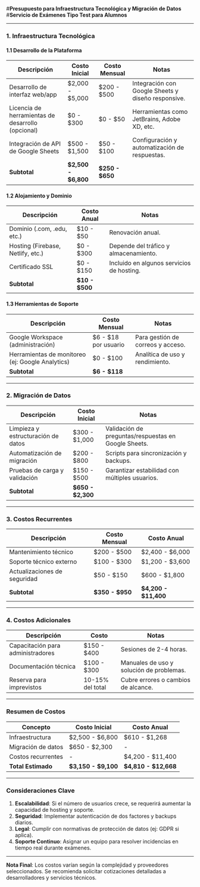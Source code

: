 #**Presupuesto para Infraestructura Tecnológica y Migración de Datos**  
#**Servicio de Exámenes Tipo Test para Alumnos**  

---

### **1. Infraestructura Tecnológica**  
#### **1.1 Desarrollo de la Plataforma**  
| **Descripción** | **Costo Inicial** | **Costo Mensual** | **Notas** |  
|------------------|--------------------|-------------------|-----------|  
| Desarrollo de interfaz web/app | $2,000 - $5,000 | $200 - $500 | Integración con Google Sheets y diseño responsive. |  
| Licencia de herramientas de desarrollo (opcional) | $0 - $300 | $0 - $50 | Herramientas como JetBrains, Adobe XD, etc. |  
| Integración de API de Google Sheets | $500 - $1,500 | $50 - $100 | Configuración y automatización de respuestas. |  
| **Subtotal** | **$2,500 - $6,800** | **$250 - $650** | |  

#### **1.2 Alojamiento y Dominio**  
| **Descripción** | **Costo Anual** | **Notas** |  
|------------------|------------------|-----------|  
| Dominio (.com, .edu, etc.) | $10 - $50 | Renovación anual. |  
| Hosting (Firebase, Netlify, etc.) | $0 - $300 | Depende del tráfico y almacenamiento. |  
| Certificado SSL | $0 - $150 | Incluido en algunos servicios de hosting. |  
| **Subtotal** | **$10 - $500** | |  

#### **1.3 Herramientas de Soporte**  
| **Descripción** | **Costo Mensual** | **Notas** |  
|------------------|-------------------|-----------|  
| Google Workspace (administración) | $6 - $18 por usuario | Para gestión de correos y acceso. |  
| Herramientas de monitoreo (ej: Google Analytics) | $0 - $100 | Analítica de uso y rendimiento. |  
| **Subtotal** | **$6 - $118** | |  

---

### **2. Migración de Datos**  
| **Descripción** | **Costo Inicial** | **Notas** |  
|------------------|--------------------|-----------|  
| Limpieza y estructuración de datos | $300 - $1,000 | Validación de preguntas/respuestas en Google Sheets. |  
| Automatización de migración | $200 - $800 | Scripts para sincronización y backups. |  
| Pruebas de carga y validación | $150 - $500 | Garantizar estabilidad con múltiples usuarios. |  
| **Subtotal** | **$650 - $2,300** | |  

---

### **3. Costos Recurrentes**  
| **Descripción** | **Costo Mensual** | **Costo Anual** |  
|------------------|-------------------|------------------|  
| Mantenimiento técnico | $200 - $500 | $2,400 - $6,000 |  
| Soporte técnico externo | $100 - $300 | $1,200 - $3,600 |  
| Actualizaciones de seguridad | $50 - $150 | $600 - $1,800 |  
| **Subtotal** | **$350 - $950** | **$4,200 - $11,400** |  

---

### **4. Costos Adicionales**  
| **Descripción** | **Costo** | **Notas** |  
|------------------|-----------|-----------|  
| Capacitación para administradores | $150 - $400 | Sesiones de 2-4 horas. |  
| Documentación técnica | $100 - $300 | Manuales de uso y solución de problemas. |  
| Reserva para imprevistos | 10-15% del total | Cubre errores o cambios de alcance. |  

---

### **Resumen de Costos**  
| **Concepto** | **Costo Inicial** | **Costo Anual** |  
|--------------|--------------------|------------------|  
| Infraestructura | $2,500 - $6,800 | $610 - $1,268 |  
| Migración de datos | $650 - $2,300 | - |  
| Costos recurrentes | - | $4,200 - $11,400 |  
| **Total Estimado** | **$3,150 - $9,100** | **$4,810 - $12,668** |  

---

### **Consideraciones Clave**  
1. **Escalabilidad**: Si el número de usuarios crece, se requerirá aumentar la capacidad de hosting y soporte.  
2. **Seguridad**: Implementar autenticación de dos factores y backups diarios.  
3. **Legal**: Cumplir con normativas de protección de datos (ej: GDPR si aplica).  
4. **Soporte Continuo**: Asignar un equipo para resolver incidencias en tiempo real durante exámenes.  

---

**Nota Final**: Los costos varían según la complejidad y proveedores seleccionados. Se recomienda solicitar cotizaciones detalladas a desarrolladores y servicios técnicos.
